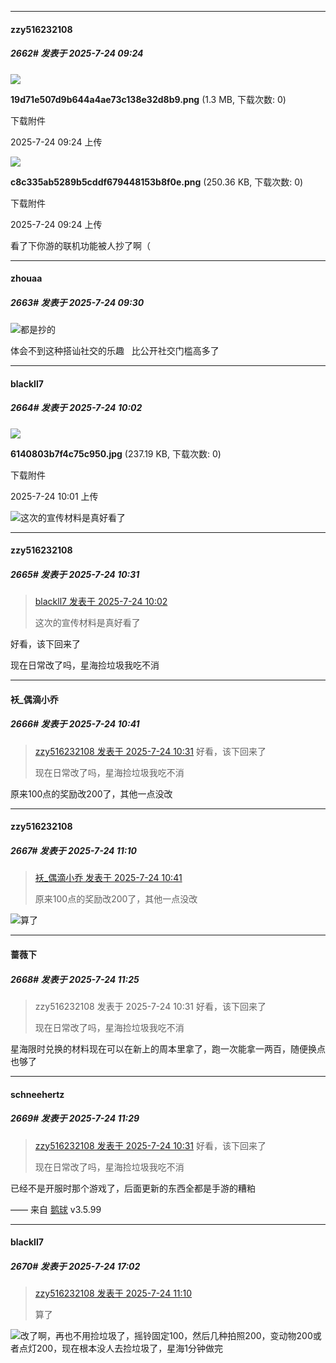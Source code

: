 ﻿
*****

####  zzy516232108  
##### 2662#       发表于 2025-7-24 09:24

<img src="https://img.stage1st.com/forum/202507/24/092421psi3s9svzz394qr0.png" referrerpolicy="no-referrer">

<strong>19d71e507d9b644a4ae73c138e32d8b9.png</strong> (1.3 MB, 下载次数: 0)

下载附件

2025-7-24 09:24 上传

<img src="https://img.stage1st.com/forum/202507/24/092420s3h1qqtx110v6x31.png" referrerpolicy="no-referrer">

<strong>c8c335ab5289b5cddf679448153b8f0e.png</strong> (250.36 KB, 下载次数: 0)

下载附件

2025-7-24 09:24 上传

看了下你游的联机功能被人抄了啊（


*****

####  zhouaa  
##### 2663#       发表于 2025-7-24 09:30

<img src="https://static.stage1st.com/image/smiley/face2017/067.png" referrerpolicy="no-referrer">都是抄的  

体会不到这种搭讪社交的乐趣   比公开社交门槛高多了


*****

####  blackll7  
##### 2664#       发表于 2025-7-24 10:02

<img src="https://img.stage1st.com/forum/202507/24/100143ilk88wrtnnlkltz9.jpg" referrerpolicy="no-referrer">

<strong>6140803b7f4c75c950.jpg</strong> (237.19 KB, 下载次数: 0)

下载附件

2025-7-24 10:01 上传

<img src="https://static.stage1st.com/image/smiley/face2017/277.png" referrerpolicy="no-referrer">这次的宣传材料是真好看了


*****

####  zzy516232108  
##### 2665#       发表于 2025-7-24 10:31

<blockquote><a href="httphttps://stage1st.com/2b/forum.php?mod=redirect&amp;goto=findpost&amp;pid=68147876&amp;ptid=2206957" target="_blank">blackll7 发表于 2025-7-24 10:02</a>

这次的宣传材料是真好看了</blockquote>
好看，该下回来了

现在日常改了吗，星海捡垃圾我吃不消


*****

####  袄_偶滴小乔  
##### 2666#       发表于 2025-7-24 10:41

<blockquote><a href="httphttps://stage1st.com/2b/forum.php?mod=redirect&amp;goto=findpost&amp;pid=68148101&amp;ptid=2206957" target="_blank">zzy516232108 发表于 2025-7-24 10:31</a>
好看，该下回来了

现在日常改了吗，星海捡垃圾我吃不消</blockquote>
原来100点的奖励改200了，其他一点没改


*****

####  zzy516232108  
##### 2667#       发表于 2025-7-24 11:10

<blockquote><a href="httphttps://stage1st.com/2b/forum.php?mod=redirect&amp;goto=findpost&amp;pid=68148203&amp;ptid=2206957" target="_blank">袄_偶滴小乔 发表于 2025-7-24 10:41</a>

原来100点的奖励改200了，其他一点没改</blockquote>
<img src="https://static.stage1st.com/image/smiley/face2017/037.png" referrerpolicy="no-referrer">算了


*****

####  蔷薇下  
##### 2668#       发表于 2025-7-24 11:25

<blockquote>zzy516232108 发表于 2025-7-24 10:31
好看，该下回来了

现在日常改了吗，星海捡垃圾我吃不消</blockquote>
星海限时兑换的材料现在可以在新上的周本里拿了，跑一次能拿一两百，随便换点也够了

*****

####  schneehertz  
##### 2669#       发表于 2025-7-24 11:29

<blockquote><a href="httphttps://stage1st.com/2b/forum.php?mod=redirect&amp;goto=findpost&amp;pid=68148101&amp;ptid=2206957" target="_blank">zzy516232108 发表于 2025-7-24 10:31</a>
好看，该下回来了

现在日常改了吗，星海捡垃圾我吃不消</blockquote>
已经不是开服时那个游戏了，后面更新的东西全都是手游的糟粕

—— 来自 [鹅球](https://www.pgyer.com/GcUxKd4w) v3.5.99


*****

####  blackll7  
##### 2670#       发表于 2025-7-24 17:02

<blockquote><a href="httphttps://stage1st.com/2b/forum.php?mod=redirect&amp;goto=findpost&amp;pid=68148473&amp;ptid=2206957" target="_blank">zzy516232108 发表于 2025-7-24 11:10</a>

算了</blockquote>
<img src="https://static.stage1st.com/image/smiley/face2017/028.png" referrerpolicy="no-referrer">改了啊，再也不用捡垃圾了，摇铃固定100，然后几种拍照200，变动物200或者点灯200，现在根本没人去捡垃圾了，星海1分钟做完 

